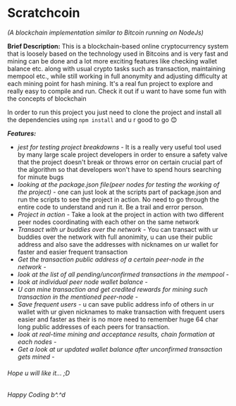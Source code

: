 # Scratchcoin 
*(A blockchain implementation similar to Bitcoin running on NodeJs)*

**Brief Description:**
This is a blockchain-based online cryptocurrency system that is loosely based on the technology used in Bitcoins and is very fast and mining can be done and a lot more exciting features like checking wallet balance etc. along with usual crypto tasks such as transaction, maintaining mempool etc., while still working in full anonymity and adjusting difficulty at each mining point for hash mining. It's a real fun project to explore and really easy to compile and run. Check it out if u want to have some fun with the concepts of blockchain

In order to run this project you just need to clone the project and install all the dependencies using `npm install` and u r good to go :blush:

***Features:***
 - *jest for testing project breakdowns* - It is a really very useful tool used by many large scale project developers in order to ensure a safety valve that the project doesn't break or throws error on certain crucial
 part of the algorithm so that developers won't have to spend hours searching for minute bugs
 - *looking at the package.json file(peer nodes for testing the working of the project)* - one can just look at the scripts part of package.json and run the scripts to see the project in action. No need to go through the entire code to understand and run it. Be a trail and error person.
 - *Project in action* - Take a look at the project in action with two different peer nodes coordinating with each other on the same network
 - *Transact with ur buddies over the network* - You can transact with ur buddies over the network with full anonimity, u can use their public address and also save the addresses with nicknames on ur wallet for faster and easier frequent transaction
 - *Get the transaction public address of a certain peer-node in the network* - 
 - *look at the list of all pending/unconfirmed transactions in the mempool* - 
 - *look at individual peer node wallet balance* - 
 - *U can mine transaction and get credited rewards for mining such transaction in the mentioned peer-node* - 
 - *Save frequent users* - u can save public address info of others in ur wallet with ur given nicknames to make transaction with frequent users easier and faster as their is no more need to remember huge 64 char long public addresses of each peers for transaction.
 - *look at real-time mining and acceptance results, chain formation at each nodes* - 
 - *Get a look at ur updated wallet balance after unconfirmed transaction gets mined* -



######  Hope u will like it... ;D
######  Happy Coding b^.^d
